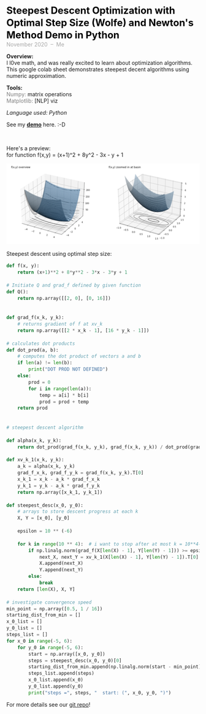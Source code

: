 <span style="font-weight: bold; color: black; font-size:180%; line-height: 32px;"> Steepest Descent Optimization with Optimal Step Size (Wolfe) and Newton's Method Demo in Python  </span>  <br>
<span style="color:darkgrey;">November 2020 &nbsp;&ndash;&nbsp; Me</span>


**Overview:**   
I l0ve math, and was really excited to learn about optimization algorithms.   
This google colab sheet demonstrates steepest decent algorithms using numeric approximation.

**Tools:**  
<span style="color:grey">Numpy:</span> matrix operations  
<span style="color:grey">Matplotlib:</span> [NLP] viz  

*Language used: Python*

See my [**demo**](https://colab.research.google.com/drive/1mYGs6gZGd947kkXLKH6EVL4iYiuxAC2B?usp=sharing) here. :-D


<br>  


Here's a preview:   
for function f(x,y) = (x+1)^2 + 8y^2 - 3x - y + 1  

<img src="images/optimization-f-plot.png?raw=true"/>  


Steepest descent using optimal step size:  

```python
def f(x, y):
    return (x+1)**2 + 8*y**2 - 3*x - 3*y + 1

# Initiate Q and grad_f defined by given function
def Q():
    return np.array([[2, 0], [0, 16]])


def grad_f(x_k, y_k):
    # returns gradient of f at xv_k
    return np.array([[2 * x_k - 1], [16 * y_k - 1]])

# calculates dot products
def dot_prod(a, b):
    # computes the dot product of vectors a and b
    if len(a) != len(b):
        print("DOT PROD NOT DEFINED")
    else:
        prod = 0
        for i in range(len(a)):
            temp = a[i] * b[i]
            prod = prod + temp
    return prod


# steepest descent algorithm

def alpha(x_k, y_k):
    return dot_prod(grad_f(x_k, y_k), grad_f(x_k, y_k)) / dot_prod(grad_f(x_k, y_k), np.matmul(Q(), grad_f(x_k, y_k)))

def xv_k_1(x_k, y_k):
    a_k = alpha(x_k, y_k)
    grad_f_x_k, grad_f_y_k = grad_f(x_k, y_k).T[0]
    x_k_1 = x_k - a_k * grad_f_x_k
    y_k_1 = y_k - a_k * grad_f_y_k
    return np.array([x_k_1, y_k_1])

def steepest_desc(x_0, y_0):
    # arrays to store descent progress at each k
    X, Y = [x_0], [y_0]

    epsilon = 10 ** (-6)

    for k in range(10 ** 4):  # i want to stop after at most k = 10**4-1
        if np.linalg.norm(grad_f(X[len(X) - 1], Y[len(Y) - 1])) >= epsilon:
            next_X, next_Y = xv_k_1(X[len(X) - 1], Y[len(Y) - 1]).T[0]
            X.append(next_X)
            Y.append(next_Y)
        else:
            break
    return [len(X), X, Y]

# investigate convergence speed
min_point = np.array([0.5, 1 / 16])
starting_dist_from_min = []
x_0_list = []
y_0_list = []
steps_list = []
for x_0 in range(-5, 6):
    for y_0 in range(-5, 6):
        start = np.array([x_0, y_0])
        steps = steepest_desc(x_0, y_0)[0]
        starting_dist_from_min.append(np.linalg.norm(start - min_point))
        steps_list.append(steps)
        x_0_list.append(x_0)
        y_0_list.append(y_0)
        print("steps =", steps, "  start: (", x_0, y_0, ")")
```

For more details see our [git repo](https://github.com/vivienneprince/MungingProj2)!
